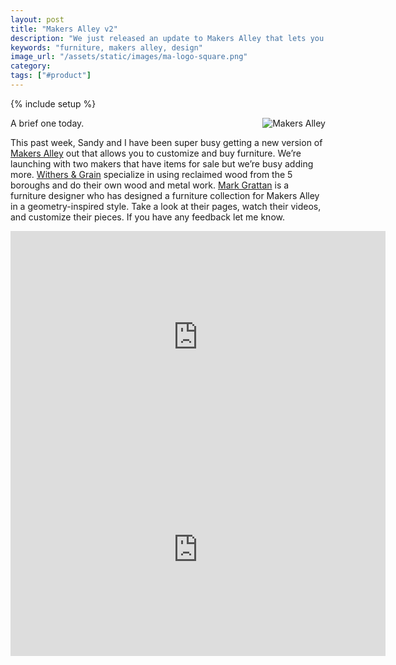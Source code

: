 ```yaml
---
layout: post
title: "Makers Alley v2"
description: "We just released an update to Makers Alley that lets you buy pieces."
keywords: "furniture, makers alley, design"
image_url: "/assets/static/images/ma-logo-square.png"
category:
tags: ["#product"]
---
```

{% include setup %}

<img src="{{ IMG_PATH }}ma-logo-square.png" alt="Makers Alley" style="float:right;">

A brief one today.

This past week, Sandy and I have been super busy getting a new version of <a href="https://makersalley.com/" target="_blank">Makers Alley</a> out that allows you to customize and buy furniture. We’re launching with two makers that have items for sale but we’re busy adding more. <a href="https://makersalley.com/maker/withers-and-grain/" target="_blank">Withers &amp; Grain</a> specialize in using reclaimed wood from the 5 boroughs and do their own wood and metal work. <a href="https://makersalley.com/maker/mark-grattan-design-and-build/" target="_blank">Mark Grattan</a> is a furniture designer who has designed a furniture collection for Makers Alley in a geometry-inspired style. Take a look at their pages, watch their videos, and customize their pieces. If you have any feedback let me know.

<iframe src="http://player.vimeo.com/video/60489360" width="600" height="340" frameborder="0">&nbsp;</iframe>

<iframe src="http://player.vimeo.com/video/60490611" width="600" height="340" frameborder="0">&nbsp;</iframe>
